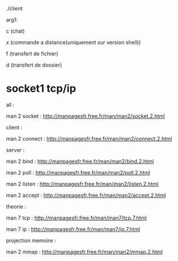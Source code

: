 ./client

arg1:
 
c (chat)

x (commande a distance(uniquement sur version shell))

f (transfert de fichier)

d (transfert de dossier)

socket1 tcp/ip
=======

all :

man 2 socket : http://manpagesfr.free.fr/man/man2/socket.2.html

client :

man 2 connect : http://manpagesfr.free.fr/man/man2/connect.2.html

server :

man 2 bind : http://manpagesfr.free.fr/man/man2/bind.2.html

man 2 poll : http://manpagesfr.free.fr/man/man2/poll.2.html

man 2 listen : http://manpagesfr.free.fr/man/man2/listen.2.html

man 2 accept : http://manpagesfr.free.fr/man/man2/accept.2.html

theorie :

man 7 tcp : http://manpagesfr.free.fr/man/man7/tcp.7.html

man 7 ip : http://manpagesfr.free.fr/man/man7/ip.7.html

projection memoire :

man 2 mmap : http://manpagesfr.free.fr/man/man2/mmap.2.html